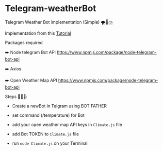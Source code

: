 # Telegram-weatherBot 

Telegram Weather Bot implementation (Simple) 🌪️🌡️⛈️

Implementation from this [Tutorial](https://chatbotslife.com/how-to-write-the-weather-telegram-bot-using-node-5d8efdd46d22)

Packages required

➡️ Node telegram Bot API <https://www.npmjs.com/package/node-telegram-bot-api>

➡️ Axios

➡️ Open Weather Map API <https://www.npmjs.com/package/node-telegram-bot-api>

Steps 🧑🏽‍💻:

- Create a newBot in Telgram using BOT FATHER

- set command (/temperature) for Bot

- add your open weather map API keys in ```Climate.js``` file

- add Bot TOKEN to ```Climate.js``` file

- run ```node Climate.js``` on your Terminal
